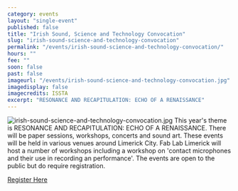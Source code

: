 ```yaml
---
category: events
layout: "single-event"
published: false
title: "Irish Sound, Science and Technology Convocation"
slug: "irish-sound-science-and-technology-convocation"
permalink: "/events/irish-sound-science-and-technology-convocation/"
hours: ""
fee: ""
soon: false
past: false
imageurl: "/events/irish-sound-science-and-technology-convocation.jpg"
imagedisplay: false
imagecredits: ISSTA
excerpt: "RESONANCE AND RECAPITULATION: ECHO OF A RENAISSANCE"
---
```


![irish-sound-science-and-technology-convocation.jpg]({{site.baseurl}}/app/img/events/irish-sound-science-and-technology-convocation.jpg)
This year's theme is RESONANCE AND RECAPITULATION: ECHO OF A RENAISSANCE. There will be paper sessions, workshops, concerts and sound art. These events will be held in various venues around Limerick City. Fab Lab Limerick will host a number of workshops including a workshop on 'contact microphones and their use in recording an performance'. The events are open to the public but do require registration.

[Register Here](http://www.eventbrite.com/e/isstc-2015-resonance-and-recapitulation-echo-of-a-renaissance-tickets-17182166322?aff=es2)

